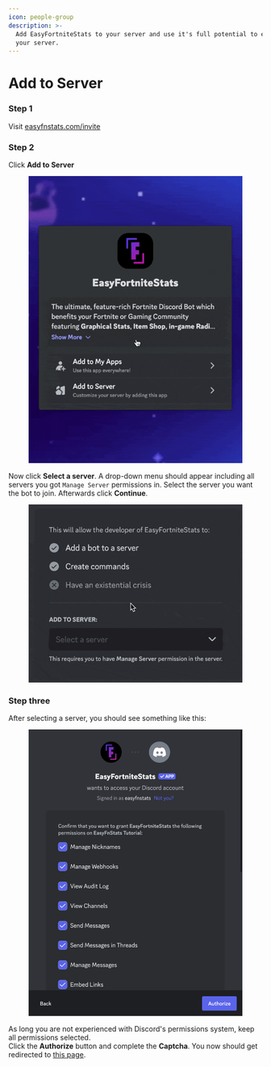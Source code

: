 ```yaml
---
icon: people-group
description: >-
  Add EasyFortniteStats to your server and use it's full potential to enhance
  your server.
---
```


# Add to Server

### Step 1

Visit [easyfnstats.com/invite](https://easyfnstats.com/invite)

### Step 2

Click **Add to Server**

<figure><img src="../../.gitbook/assets/invite-server.gif" alt=""><figcaption></figcaption></figure>

Now click **Select a server**. A drop-down menu should appear including all servers you got `Manage Server` permissions in. Select the server you want the bot to join. Afterwards click **Continue**.

<figure><img src="../../.gitbook/assets/invite-server-select.gif" alt=""><figcaption></figcaption></figure>



### Step three

After selecting a server, you should see something like this:

<figure><img src="../../.gitbook/assets/invite-server-permissions.png" alt=""><figcaption></figcaption></figure>

As long you are not experienced with Discord's permissions system, keep all permissions selected.\
Click the **Authorize** button and complete the **Captcha**. You now should get redirected to [this page](https://docs.easyfnstats.com/invite).
